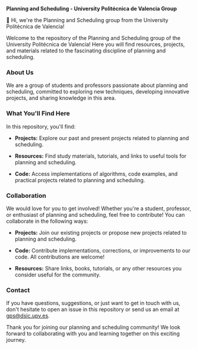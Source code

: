 **Planning and Scheduling - University Politécnica de Valencia Group**

👋 Hi, we're the Planning and Scheduling group from the University Politécnica de Valencia!

Welcome to the repository of the Planning and Scheduling group of the University Politécnica de Valencia! Here you will find resources, projects, and materials related to the fascinating discipline of planning and scheduling.

### About Us
We are a group of students and professors passionate about planning and scheduling, committed to exploring new techniques, developing innovative projects, and sharing knowledge in this area.

### What You'll Find Here
In this repository, you'll find:

- **Projects:** Explore our past and present projects related to planning and scheduling.
  
- **Resources:** Find study materials, tutorials, and links to useful tools for planning and scheduling.
  
- **Code:** Access implementations of algorithms, code examples, and practical projects related to planning and scheduling.

### Collaboration
We would love for you to get involved! Whether you're a student, professor, or enthusiast of planning and scheduling, feel free to contribute! You can collaborate in the following ways:

- **Projects:** Join our existing projects or propose new projects related to planning and scheduling.
  
- **Code:** Contribute implementations, corrections, or improvements to our code. All contributions are welcome!
  
- **Resources:** Share links, books, tutorials, or any other resources you consider useful for the community.

### Contact
If you have questions, suggestions, or just want to get in touch with us, don't hesitate to open an issue in this repository or send us an email at gps@dsic.upv.es.

Thank you for joining our planning and scheduling community! We look forward to collaborating with you and learning together on this exciting journey.
